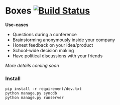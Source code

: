 Boxes [![Build Status](https://travis-ci.org/MDamien/boxes.png?branch=master)](https://travis-ci.org/MDamien/boxes)
=======

**Use-cases**

- Questions during a conference
- Brainstorming anonymously inside your company
- Honest feedback on your idea/product
- School-wide decision making
- Have political discussions with your friends

*More details coming soon*

### Install

    pip install -r requirement/dev.txt
    python manage.py syncdb
    python manage.py runserver


